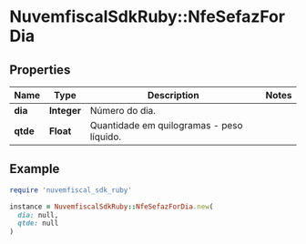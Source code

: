 # NuvemfiscalSdkRuby::NfeSefazForDia

## Properties

| Name | Type | Description | Notes |
| ---- | ---- | ----------- | ----- |
| **dia** | **Integer** | Número do dia. |  |
| **qtde** | **Float** | Quantidade em quilogramas - peso líquido. |  |

## Example

```ruby
require 'nuvemfiscal_sdk_ruby'

instance = NuvemfiscalSdkRuby::NfeSefazForDia.new(
  dia: null,
  qtde: null
)
```

